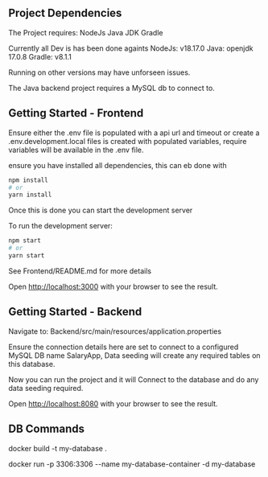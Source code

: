 ## Project Dependencies

The Project requires:
NodeJs
Java JDK
Gradle

Currently all Dev is has been done againts
NodeJs: v18.17.0
Java: openjdk 17.0.8
Gradle: v8.1.1

Running on other versions may have unforseen issues.

The Java backend project requires a MySQL db to connect to.

## Getting Started - Frontend

Ensure either the .env file is populated with a api url and timeout or create a .env.development.local files is created with populated variables, require variables will be available in the .env file.

ensure you have installed all dependencies, this can eb done with

```bash
npm install
# or
yarn install
```

Once this is done you can start the development server

To run the development server:

```bash
npm start
# or
yarn start
```

See Frontend/README.md for more details

Open [http://localhost:3000](http://localhost:3000) with your browser to see the result.

## Getting Started - Backend

Navigate to:
Backend/src/main/resources/application.properties

Ensure the connection details here are set to connect to a configured MySQL DB name SalaryApp, Data seeding will create any required tables on this database.

Now you can run the project and it will Connect to the database and do any data seeding required.

Open [http://localhost:8080](http://localhost:8080) with your browser to see the result.


## DB Commands

docker build -t my-database .

docker run -p 3306:3306 --name my-database-container -d my-database